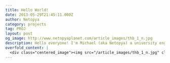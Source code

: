 ```yaml
---
title: Hello World!
date: 2013-05-29T21:45:11.000Z
author: Netopya
category: projects
tag: PROJ
layout: post
og_image: http://www.netopyaplanet.com/article_images/thb_1_n.jpg
description: Hello everyone! I'm Michael (aka Netopya) a university engineering student from Canada and this is my blog. I have a few projects I work on that I'd love to share with you along with other discoveries I make from the work of technology and science. Whats that device in the picture? Stay tuned and I'll get to that and more as my blog comes to life!
overfold_content: |
  <div class="centered_image"><img src="/article_images/thb_1_n.jpg" class="img-thumbnail"/></div><p>Hello everyone! I'm Michael (aka Netopya) a university engineering student from Canada and this is my blog. I have a few projects I work on that I'd love to share with you along with other discoveries I make from the work of technology and science. Whats that device in the picture? Stay tuned and I'll get to that and more as my blog comes to life!</p>
---
```


